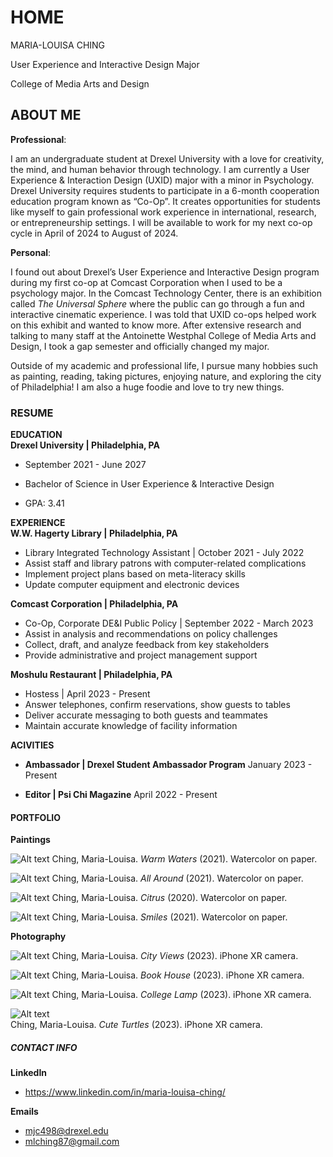 # HOME

MARIA-LOUISA CHING

User Experience and Interactive Design Major

College of Media Arts and Design

## ABOUT ME

**Professional**:

I am an undergraduate student at Drexel University with a love for creativity, the mind, and human behavior through technology. I am currently a User Experience & Interaction Design (UXID) major with a minor in Psychology.
Drexel University requires students to participate in a 6-month cooperation education program known as “Co-Op”. It creates opportunities for students like myself to gain professional work experience in international, research, or entrepreneurship settings. I will be available to work for my next co-op cycle in April of 2024 to August of 2024.

**Personal**:

I found out about Drexel’s User Experience and Interactive Design program during my first co-op at Comcast Corporation when I used to be a psychology major. In the Comcast Technology Center, there is an exhibition called *The Universal Sphere* where the public can go through a fun and interactive cinematic experience. I was told that UXID co-ops helped work on this exhibit and wanted to know more. After extensive research and talking to many staff at the Antoinette Westphal College of Media Arts and Design, I took a gap semester and officially changed my major.

Outside of my academic and professional life, I pursue many hobbies such as painting, reading, taking pictures, enjoying nature, and exploring the city of Philadelphia! I am also a huge foodie and love to try new things.

### RESUME

**EDUCATION**
\
**Drexel University | Philadelphia, PA**

* September 2021 - June 2027

* Bachelor of Science in User Experience & Interactive Design

* GPA: 3.41

**EXPERIENCE**
\
**W.W. Hagerty Library | Philadelphia, PA**

* Library Integrated Technology Assistant | October 2021 - July 2022
* Assist staff and library patrons with computer-related complications
* Implement project plans based on meta-literacy skills
* Update computer equipment and electronic devices

**Comcast Corporation | Philadelphia, PA**

* Co-Op, Corporate DE&I Public Policy | September 2022 - March 2023
* Assist in analysis and recommendations on policy challenges
* Collect, draft, and analyze feedback from key stakeholders
* Provide administrative and project management support

**Moshulu Restaurant | Philadelphia, PA**

* Hostess | April 2023 - Present
* Answer telephones, confirm reservations, show guests to tables
* Deliver accurate messaging to both guests and teammates
* Maintain accurate knowledge of facility information

**ACIVITIES**

* **Ambassador | Drexel Student Ambassador Program**
January 2023 - Present

* **Editor | Psi Chi Magazine**
April 2022 - Present

#### PORTFOLIO

**Paintings**

![Alt text](/images/painting_1.jpg)
Ching, Maria-Louisa. *Warm Waters* (2021). Watercolor on paper.

![Alt text](/images/painting_2.jpg)
Ching, Maria-Louisa. *All Around* (2021). Watercolor on paper.

![Alt text](/images/painting_3.jpg)
Ching, Maria-Louisa. *Citrus* (2020). Watercolor on paper.

![Alt text](/images/painting_4.jpg)
Ching, Maria-Louisa. *Smiles* (2021). Watercolor on paper.

**Photography**

![Alt text](</images/photo_1.jpeg>)
Ching, Maria-Louisa. *City Views* (2023). iPhone XR camera.

![Alt text](</images/photo_2.jpeg>)
Ching, Maria-Louisa. *Book House* (2023). iPhone XR camera.

![Alt text](</images/photo_3.jpeg>)
Ching, Maria-Louisa. *College Lamp* (2023). iPhone XR camera.

![Alt text](</images/photo_4.jpeg>)  
Ching, Maria-Louisa. *Cute Turtles* (2023). iPhone XR camera.

##### CONTACT INFO

**LinkedIn**

* <https://www.linkedin.com/in/maria-louisa-ching/>

**Emails**
* <mjc498@drexel.edu>
* <mlching87@gmail.com>
